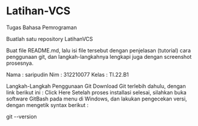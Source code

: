 # Latihan-VCS
Tugas Bahasa Pemrograman

Buatlah satu repository LatihanVCS

Buat file README.md, lalu isi file tersebut dengan penjelasan (tutorial) cara penggunaan git, dan langkah-langkahnya lengkapi juga dengan screenshot prosesnya.

Nama : saripudin
Nim : 312210077
Kelas : TI.22.B1

Langkah-Langkah Penggunaan Git
Download Git terlebih dahulu, dengan link berikut ini : Click Here
Setelah proses installasi selesai, silahkan buka software GitBash pada menu di Windows, dan lakukan pengecekan versi, dengan mengetik syntax berikut :

git --version


